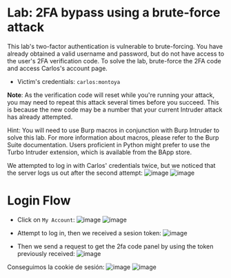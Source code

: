 # Lab: 2FA bypass using a brute-force attack

This lab's two-factor authentication is vulnerable to brute-forcing. You have already obtained a valid username and password, but do not have access to the user's 2FA verification code. To solve the lab, brute-force the 2FA code and access Carlos's account page.

- Victim's credentials: `carlos:montoya`

**Note**: As the verification code will reset while you're running your attack, you may need to repeat this attack several times before you succeed. This is because the new code may be a number that your current Intruder attack has already attempted.  

Hint: You will need to use Burp macros in conjunction with Burp Intruder to solve this lab. For more information about macros, please refer to the Burp Suite documentation. Users proficient in Python might prefer to use the Turbo Intruder extension, which is available from the BApp store.


We attempted to log in with Carlos' credentials twice, but we noticed that the server logs us out after the second attempt:
![image](https://github.com/user-attachments/assets/6b89c208-1f17-413f-af91-84f5cc89e9c4)
![image](https://github.com/user-attachments/assets/43245b88-a92b-4dfc-b722-c3b903555825)

# Login Flow

- Click on `My Account`:
![image](https://github.com/user-attachments/assets/be059c4a-d0f0-4320-97a3-c6201dd42341)
![image](https://github.com/user-attachments/assets/07b64f24-a794-46fa-9a82-c395d38a69a7)


- Attempt to log in, then we received a sesion token:
![image](https://github.com/user-attachments/assets/66a4f27c-1b64-47a3-b51d-d32387337a3a)


- Then we send a request to get the 2fa code panel by using the token previously received:
![image](https://github.com/user-attachments/assets/69ac5ca3-12c1-446d-8c83-494c85f787ec)












Conseguimos la cookie de sesión:
![image](https://github.com/user-attachments/assets/03ce31cb-b6d0-4cbc-a98d-5371e0dc7702)
![image](https://github.com/user-attachments/assets/48c5bcc5-f91a-4c2c-9be9-27a036feb92b)


